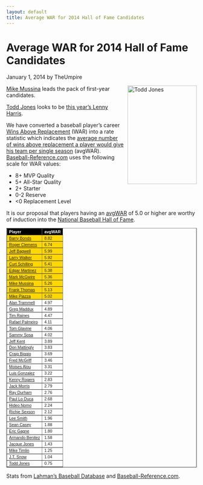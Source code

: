 ```yaml
---
layout: default
title: Average WAR for 2014 Hall of Fame Candidates
---
```

<h1>Average WAR for 2014 Hall of Fame Candidates</h1>
<div class="meta">January 1, 2014 by TheUmpire</div>
<div class="storycontent">
<p><a title="Todd Jones" href="http://en.wikipedia.org/wiki/File:ToddJones.jpg" target="_blank"><img style="border-bottom: 0px; border-left: 0px; margin: 0px 0px 10px 10px; display: inline; border-top: 0px; border-right: 0px" title="Todd Jones" border="0" alt="Todd Jones" align="right" src="{{ site.url }}{{ site.baseurl }}/assets/images/todd_jones.jpg" width="183" height="260" /></a></p>
<p><a href="http://www.baseball-reference.com/players/m/mussimi01.shtml" target="_blank">Mike Mussina</a> leads the pack of first-year candidates.</p>
<p><a href="http://www.baseball-reference.com/players/j/jonesto02.shtml">Todd Jones</a> looks to be <a href="{{ site.url }}{{ site.baseurl }}/pages/lenny-harris-for-hall-of-fame-huh.html">this year’s Lenny Harris</a>.</p>
<p>We have converted a baseball player’s career <a href="http://saberlibrary.com/misc/war/">Wins Above Replacement</a> (WAR) into a rate statistic which indicates the <a href="{{ site.url }}{{ site.baseurl }}/pages/avg-war.html">average number of wins above replacement a player would give his team per single season</a> (avgWAR). <a href="http://www.baseball-reference.com">Baseball-Reference.com</a> uses the following scale for WAR values:</p>
<ul>
<li>8+ MVP Quality </li>
<li>5+ All-Star Quality </li>
<li>2+ Starter </li>
<li>0-2 Reserve </li>
<li>&lt;0 Replacement Level </li>
</ul>
<p>It is our proposal that players having an <a href="{{ site.url }}{{ site.baseurl }}/pages/avg-war.html">avgWAR</a> of 5.0 or higher are worthy of induction into the <a href="http://baseballhall.org/">National Baseball Hall of Fame</a>.</p>
<table style="font-family: arial; font-size: 8pt" border="1" cellspacing="1" cellpadding="2" width="250">
<tbody>
<tr style="background-color: #000000; color: #ffffff; font-weight: bold">
<td>Player</td>
<td>avgWAR</td>
</tr>
<tr style="background-color: #ffd700">
<td><a href="http://www.baseball-reference.com/players/b/bondsba01.shtml">Barry Bonds</a></td>
<td>8.82</td>
</tr>
<tr style="background-color: #ffd700">
<td><a href="http://www.baseball-reference.com/players/c/clemero02.shtml">Roger Clemens</a></td>
<td>6.74</td>
</tr>
<tr style="background-color: #ffd700">
<td><a href="http://www.baseball-reference.com/players/b/bagweje01.shtml">Jeff Bagwell</a></td>
<td>5.99</td>
</tr>
<tr style="background-color: #ffd700">
<td><a href="http://www.baseball-reference.com/players/w/walkela01.shtml">Larry Walker</a></td>
<td>5.92</td>
</tr>
<tr style="background-color: #ffd700">
<td><a href="http://www.baseball-reference.com/players/s/schilcu01.shtml">Curt Schilling</a></td>
<td>5.41</td>
</tr>
<tr style="background-color: #ffd700">
<td><a href="http://www.baseball-reference.com/players/m/martied01.shtml">Edgar Martinez</a></td>
<td>5.38</td>
</tr>
<tr style="background-color: #ffd700">
<td><a href="http://www.baseball-reference.com/players/m/mcgwima01.shtml">Mark McGwire</a></td>
<td>5.36</td>
</tr>
<tr style="background-color: #ffd700">
<td><a href="http://www.baseball-reference.com/players/m/mussimi01.shtml">Mike Mussina</a></td>
<td>5.26</td>
</tr>
<tr style="background-color: #ffd700">
<td><a href="http://www.baseball-reference.com/players/t/thomafr04.shtml">Frank Thomas</a></td>
<td>5.13</td>
</tr>
<tr style="background-color: #ffd700">
<td><a href="http://www.baseball-reference.com/players/p/piazzmi01.shtml">Mike Piazza</a></td>
<td>5.02</td>
</tr>
<tr>
<td><a href="http://www.baseball-reference.com/players/t/trammal01.shtml">Alan Trammell</a></td>
<td>4.97</td>
</tr>
<tr>
<td><a href="http://www.baseball-reference.com/players/m/maddugr01.shtml">Greg Maddux</a></td>
<td>4.89</td>
</tr>
<tr>
<td><a href="http://www.baseball-reference.com/players/r/raineti01.shtml">Tim Raines</a></td>
<td>4.47</td>
</tr>
<tr>
<td><a href="http://www.baseball-reference.com/players/p/palmera01.shtml">Rafael Palmeiro</a></td>
<td>4.11</td>
</tr>
<tr>
<td><a href="http://www.baseball-reference.com/players/g/glavito02.shtml">Tom Glavine</a></td>
<td>4.06</td>
</tr>
<tr>
<td><a href="http://www.baseball-reference.com/players/s/sosasa01.shtml">Sammy Sosa</a></td>
<td>4.02</td>
</tr>
<tr>
<td><a href="http://www.baseball-reference.com/players/k/kentje01.shtml">Jeff Kent</a></td>
<td>3.89</td>
</tr>
<tr>
<td><a href="http://www.baseball-reference.com/players/m/mattido01.shtml">Don Mattingly</a></td>
<td>3.83</td>
</tr>
<tr>
<td><a href="http://www.baseball-reference.com/players/b/biggicr01.shtml">Craig Biggio</a></td>
<td>3.69</td>
</tr>
<tr>
<td><a href="http://www.baseball-reference.com/players/m/mcgrifr01.shtml">Fred McGriff</a></td>
<td>3.46</td>
</tr>
<tr>
<td><a href="http://www.baseball-reference.com/players/a/aloumo01.shtml">Moises Alou</a></td>
<td>3.31</td>
</tr>
<tr>
<td><a href="http://www.baseball-reference.com/players/g/gonzalu01.shtml">Luis Gonzalez</a></td>
<td>3.22</td>
</tr>
<tr>
<td><a href="http://www.baseball-reference.com/players/r/rogerke01.shtml">Kenny Rogers</a></td>
<td>2.83</td>
</tr>
<tr>
<td><a href="http://www.baseball-reference.com/players/m/morrija02.shtml">Jack Morris</a></td>
<td>2.79</td>
</tr>
<tr>
<td><a href="http://www.baseball-reference.com/players/d/durhara01.shtml">Ray Durham</a></td>
<td>2.76</td>
</tr>
<tr>
<td><a href="http://www.baseball-reference.com/players/l/loducpa01.shtml">Paul Lo Duca</a></td>
<td>2.68</td>
</tr>
<tr>
<td><a href="http://www.baseball-reference.com/players/n/nomohi01.shtml">Hideo Nomo</a></td>
<td>2.24</td>
</tr>
<tr>
<td><a href="http://www.baseball-reference.com/players/s/sexsori01.shtml">Richie Sexson</a></td>
<td>2.12</td>
</tr>
<tr>
<td><a href="http://www.baseball-reference.com/players/s/smithle02.shtml">Lee Smith</a></td>
<td>1.96</td>
</tr>
<tr>
<td><a href="http://www.baseball-reference.com/players/c/caseyse01.shtml">Sean Casey</a></td>
<td>1.88</td>
</tr>
<tr>
<td><a href="http://www.baseball-reference.com/players/g/gagneer01.shtml">Eric Gagne</a></td>
<td>1.80</td>
</tr>
<tr>
<td><a href="http://www.baseball-reference.com/players/b/benitar01.shtml">Armando Benitez</a></td>
<td>1.58</td>
</tr>
<tr>
<td><a href="http://www.baseball-reference.com/players/j/jonesja05.shtml">Jacque Jones</a></td>
<td>1.43</td>
</tr>
<tr>
<td><a href="http://www.baseball-reference.com/players/t/timlimi01.shtml">Mike Timlin</a></td>
<td>1.25</td>
</tr>
<tr>
<td><a href="http://www.baseball-reference.com/players/s/snowj.01.shtml">J.T. Snow</a></td>
<td>1.04</td>
</tr>
<tr>
<td><a href="http://www.baseball-reference.com/players/j/jonesto02.shtml">Todd Jones</a></td>
<td>0.75</td>
</tr>
</tbody>
</table>
<p>Stats from <a href="http://baseball1.com/statistics/">Lahman’s Baseball Database</a> and <a href="http://www.baseball-reference.com/">Baseball-Reference.com</a>.</p>
 
